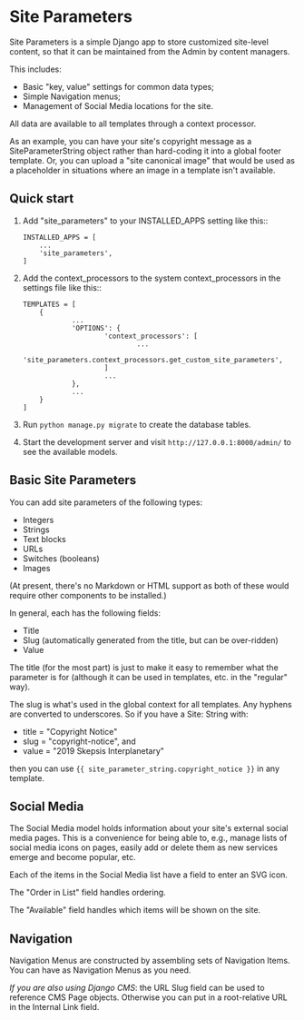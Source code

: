 # Site Parameters

Site Parameters is a simple Django app to store customized site-level content, so that it can be maintained from the Admin 
by content managers. 

This includes:

* Basic "key, value" settings for common data types;
* Simple Navigation menus;
* Management of Social Media locations for the site.

All data are available to all templates through a context processor.

As an example, you can have your site's copyright message as a SiteParameterString object rather than hard-coding it into a global footer template.   Or, you can upload a "site canonical image" that would be used as a placeholder in situations where an image in a template isn't available.  

## Quick start

1. Add "site_parameters" to your INSTALLED_APPS setting like this::

    ```
    INSTALLED_APPS = [
        ...
        'site_parameters',
    ]
    ```

2. Add the context_processors to the system context_processors in the settings file like this::

    ```
    TEMPLATES = [
        {
                ...
                'OPTIONS': {
                        'context_processors': [
                                ...
                                'site_parameters.context_processors.get_custom_site_parameters',
                        ]
                        ...
                },
                ...
        }
    ]
    ```

3. Run `python manage.py migrate` to create the database tables.

4. Start the development server and visit `http://127.0.0.1:8000/admin/`
   to see the available models.


## Basic Site Parameters

You can add site parameters of the following types:

* Integers
* Strings
* Text blocks
* URLs
* Switches (booleans)
* Images

(At present, there's no Markdown or HTML support as both of these would require other components to be installed.)

In general, each has the following fields:

* Title
* Slug (automatically generated from the title, but can be over-ridden)
* Value

The title (for the most part) is just to make it easy to remember what the parameter is for (although it can be used in templates, etc. in the "regular" way).   

The slug is what's used in the global context for all templates.  Any hyphens are converted to underscores.   So if you have a Site: String with:

* title = "Copyright Notice"
* slug = "copyright-notice", and 
* value = "2019 Skepsis Interplanetary"

then you can use `{{ site_parameter_string.copyright_notice }}` in any template.

## Social Media

The Social Media model holds information about your site's external social media pages.  This is a convenience for being able 
to, e.g., manage lists of social media icons on pages, easily add or delete them as new services emerge and become popular, etc.

Each of the items in the Social Media list have a field to enter an SVG icon.  

The "Order in List" field handles ordering.

The "Available" field handles which items will be shown on the site.   

## Navigation

Navigation Menus are constructed by assembling sets of Navigation Items.  You can have as Navigation Menus as you need.

_If you are also using Django CMS_: the URL Slug field can be used to reference CMS Page objects.  Otherwise you can put in a root-relative URL in the  Internal Link field.

